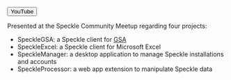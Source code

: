 [<button type="button" class="btn btn-secondary">YouTube</button>](https://youtu.be/J8XCVL1ihp4?t=5992)

Presented at the Speckle Community Meetup regarding four projects:
- SpeckleGSA: a Speckle client for [GSA](https://www.oasys-software.com/products/structural/gsa-suite/)
- SpeckleExcel: a Speckle client for Microsoft Excel
- SpeckleManager: a desktop application to manage Speckle installations and accounts
- SpeckleProcessor: a web app extension to manipulate Speckle data
